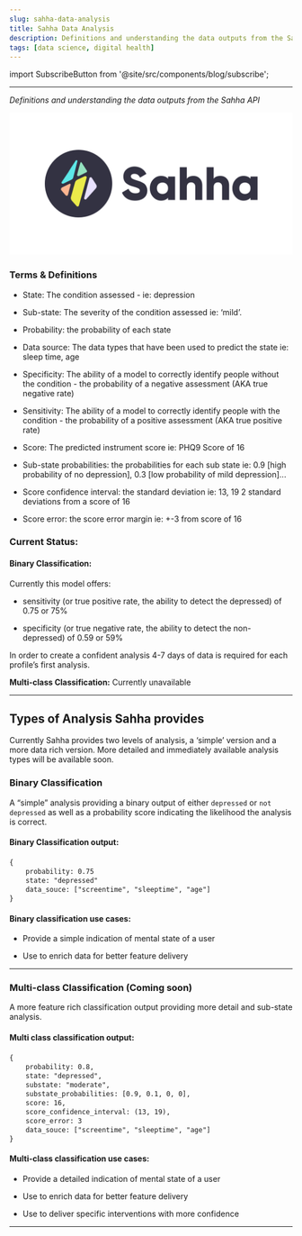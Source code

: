 ```yaml
---
slug: sahha-data-analysis
title: Sahha Data Analysis
description: Definitions and understanding the data outputs from the Sahha API
tags: [data science, digital health]
---
```


import SubscribeButton from '@site/src/components/blog/subscribe';

---

*Definitions and understanding the data outputs from the Sahha API*

![Sahha](../../static/img/sahha-logo.svg)

<!--truncate-->

### Terms & Definitions
- State: The condition assessed - ie: depression

- Sub-state: The severity of the condition assessed ie: ‘mild’.

- Probability: the probability of each state

- Data source: The data types that have been used to predict the state ie: sleep time, age

- Specificity: The ability of a model to correctly identify people without the condition - the probability of a negative assessment (AKA true negative rate)

- Sensitivity: The ability of a model to correctly identify people with the condition - the probability of a positive assessment (AKA true positive rate)

- Score: The predicted instrument score ie: PHQ9 Score of 16

- Sub-state probabilities: the probabilities for each sub state ie: 0.9 [high probability of no depression], 0.3 [low probability of mild depression]...

- Score confidence interval: the standard deviation ie: 13, 19 2 standard deviations from a score of 16

- Score error: the score error margin ie: +-3 from score of 16

### Current Status:
#### Binary Classification:

Currently this model offers:

- sensitivity (or true positive rate, the ability to detect the depressed) of 0.75 or 75%

- specificity (or true negative rate, the ability to detect the non-depressed) of 0.59 or 59%

In order to create a confident analysis 4-7 days of data is required for each profile’s first analysis.

**Multi-class Classification:** Currently unavailable

---

## Types of Analysis Sahha provides
Currently Sahha provides two levels of analysis, a ‘simple’ version and a more data rich version. More detailed and immediately available analysis types will be available soon.

### Binary Classification
A “simple” analysis providing a binary output of either `depressed` or `not depressed` as well as a probability score indicating the likelihood the analysis is correct.

#### Binary Classification output:

```
{
	probability: 0.75
	state: "depressed"
	data_souce: ["screentime", "sleeptime", "age"]
}
```

#### Binary classification use cases:

- Provide a simple indication of mental state of a user

- Use to enrich data for better feature delivery

---

### Multi-class Classification (Coming soon)
A more feature rich classification output providing more detail and sub-state analysis.

#### Multi class classification output:

```
{
	probability: 0.8,
	state: "depressed",
	substate: "moderate",
	substate_probabilities: [0.9, 0.1, 0, 0],
	score: 16,
	score_confidence_interval: (13, 19),
	score_error: 3
	data_souce: ["screentime", "sleeptime", "age"]
}
```

#### Multi-class classification use cases:

- Provide a detailed indication of mental state of a user

- Use to enrich data for better feature delivery

- Use to deliver specific interventions with more confidence

---

<SubscribeButton />